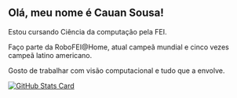 <!DOCTYPE html>
<html>
<head>

</head>
<body>
  <div class="container">
    <div class="profile-info">
      <h2>Olá, meu nome é <strong>Cauan Sousa!</strong></h2>
      <p>Estou cursando Ciência da computação pela FEI.</p>
      <p>Faço parte da RoboFEI@Home, atual campeã mundial e cinco vezes campeã latino americano.</p>
      <p>Gosto de trabalhar com visão computacional e tudo que a envolve.</p>
    </div>
  </div>
  <div class="stats-card">
    <a href="https://github.com/anuraghazra/github-readme-stats">
      <img src="https://github-readme-stats.vercel.app/api?username=cauansousa&theme=radical&show_icons=true" alt="GitHub Stats Card">
    </a>
  </div>
</body>
</html>
